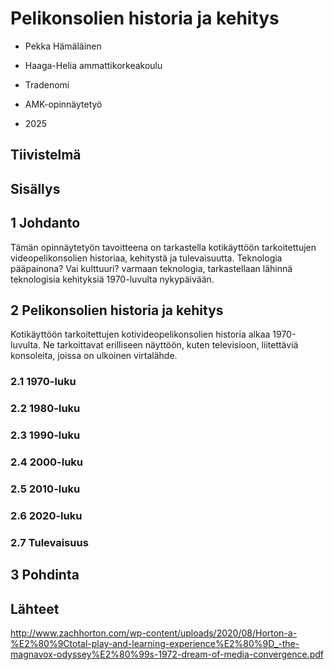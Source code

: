 # Pelikonsolien historia ja kehitys

- Pekka Hämäläinen

- Haaga-Helia ammattikorkeakoulu
- Tradenomi
- AMK-opinnäytetyö
- 2025


## Tiivistelmä


## Sisällys


## 1 Johdanto

Tämän opinnäytetyön tavoitteena on tarkastella kotikäyttöön tarkoitettujen videopelikonsolien historiaa, kehitystä ja tulevaisuutta. Teknologia pääpainona? Vai kulttuuri? varmaan teknologia, tarkastellaan lähinnä teknologisia kehityksiä 1970-luvulta nykypäivään.


## 2 Pelikonsolien historia ja kehitys

Kotikäyttöön tarkoitettujen kotivideopelikonsolien historia alkaa 1970-luvulta. Ne tarkoittavat erilliseen näyttöön, kuten televisioon, liitettäviä konsoleita, joissa on ulkoinen virtalähde.


### 2.1 1970-luku


### 2.2 1980-luku


### 2.3 1990-luku


### 2.4 2000-luku


### 2.5 2010-luku


### 2.6 2020-luku


### 2.7 Tulevaisuus


## 3 Pohdinta


## Lähteet

http://www.zachhorton.com/wp-content/uploads/2020/08/Horton-a-%E2%80%9Ctotal-play-and-learning-experience%E2%80%9D_-the-magnavox-odyssey%E2%80%99s-1972-dream-of-media-convergence.pdf

